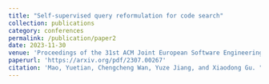 ```yaml
---
title: "Self-supervised query reformulation for code search"
collection: publications
category: conferences
permalink: /publication/paper2
date: 2023-11-30
venue: 'Proceedings of the 31st ACM Joint European Software Engineering Conference and Symposium on the Foundations of Software Engineering'
paperurl: 'https://arxiv.org/pdf/2307.00267'
citation: 'Mao, Yuetian, Chengcheng Wan, Yuze Jiang, and Xiaodong Gu. "Self-supervised query reformulation for code search." In Proceedings of the 31st ACM Joint European Software Engineering Conference and Symposium on the Foundations of Software Engineering, pp. 363-374. 2023.'
---
```

